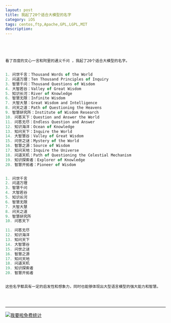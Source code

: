```yaml
---
layout: post
title: 我起了20个适合大模型的名字
category: iOS
tags: centos,ftp,Apache,GPL,LGPL,MIT
description: 
---
```


```javascript




看了百度的文心一言和阿里的通义千问 ，我起了20个适合大模型的名字。


1. 问世千言：Thousand Words of the World
2. 问道万理：Ten Thousand Principles of Inquiry
3. 智慧千问：Thousand Questions of Wisdom
4. 大智若谷：Valley of Great Wisdom
5. 知识长河：River of Knowledge
6. 智慧无限：Infinite Wisdom
7. 大智大慧：Great Wisdom and Intelligence
8. 问天之道：Path of Questioning the Heavens
9. 智慧研究所：Institute of Wisdom Research
10. 问答天下：Question and Answer the World
11. 问答无尽：Endless Question and Answer
12. 知识海洋：Ocean of Knowledge
13. 知问天下：Inquire the World
14. 大智慧谷：Valley of Great Wisdom
15. 问世之谜：Mystery of the World
16. 智慧之源：Source of Wisdom
17. 知问天地：Inquire the Universe
18. 问道天机：Path of Questioning the Celestial Mechanism
19. 知识探索者：Explorer of Knowledge
20. 智慧开拓者：Pioneer of Wisdom


1. 问世千言
2. 问道万理
3. 智慧千问
4. 大智若谷
5. 知识长河
6. 智慧无限
7. 大智大慧
8. 问天之道
9. 智慧研究所
10. 问答天下

11. 问答无尽
12. 知识海洋
13. 知问天下
14. 大智慧谷
15. 问世之谜
16. 智慧之源
17. 知问天地
18. 问道天机
19. 知识探索者
20. 智慧开拓者


这些名字都具有一定的启发性和想象力，同时也能够体现出大型语言模型的强大能力和智慧。





```



---


<script language="javascript" type="text/javascript" src="//js.users.51.la/19176892.js"></script>
<noscript><a href="//www.51.la/?19176892" target="_blank"><img alt="&#x6211;&#x8981;&#x5566;&#x514D;&#x8D39;&#x7EDF;&#x8BA1;" src="//img.users.51.la/19176892.asp" style="border:none" /></a></noscript>


